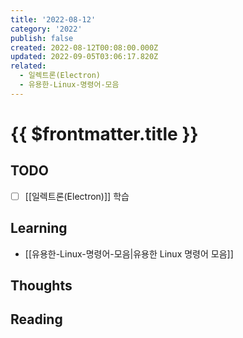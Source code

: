 ```yaml
---
title: '2022-08-12'
category: '2022'
publish: false
created: 2022-08-12T00:08:00.000Z
updated: 2022-09-05T03:06:17.820Z
related:
  - 일렉트론(Electron)
  - 유용한-Linux-명령어-모음
---
```


# {{ $frontmatter.title }}

## TODO

- [ ] [[일렉트론(Electron)]] 학습

## Learning

- [[유용한-Linux-명령어-모음|유용한 Linux 명령어 모음]]

## Thoughts

## Reading
